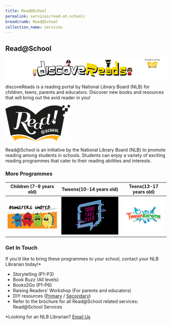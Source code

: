 ```yaml
---
title: Read@School
permalink: services/read-at-school/
breadcrumb: Read@School
collection_name: services
---
```

## **Read@School**

![Discovereads Logo](/images/discoveReadsbanner3.png)

discoveReads is a reading portal by National Library Board (NLB) for children, teens, parents and educators. Discover new books and resources that will bring out the avid reader in you!

<img src="/images/Read_Singapore_Read@school_pantone_secondary.jpg" style="width: 40%;"> 

Read@School is an initiative by the National Library Board (NLB) to promote reading among students in schools. Students can enjoy a variety of exciting reading programmes that cater to their reading abilities and interests.

### **More Programmes**

| **Children (7-9 years old)**  | **Tweens(10-14 years old)** | **Teens(13-17 years old)** |
| ----------------------------- | --------------------------- | -------------------------- |
| ![Monsters United Logo](/images/readatschool/dr-banner.jpg) | ![Tweenkerama Logo](/images/readatschool/teens-takeover-logo-on-black.jpg) | ![Teens Take Over Logo](/images/readatschool/Tweenkerama-Logo.jpg) |

### **Get In Touch**

If  you’d like to bring these programmes to your school, contact your NLB Librarian today!*

* Storytelling (P1-P3)
* Book Buzz (All levels)
* Books2Go (P1-P6)
* Raising Readers’ Workshop (For parents and educators)
* DIY resources ([Primary](https://google.com) / [Secondary](https://google.com))
* Refer to the brochure for all Read@School related services: Read@School Services

*Looking for an NLB Librarian? [Email Us](mailto:enquiry@nlb.gov.sg)